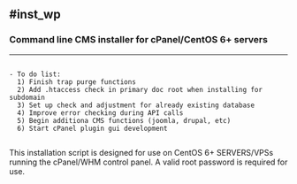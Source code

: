 #**inst_wp**
---

### Command line CMS installer for cPanel/CentOS 6+ servers
---

```

- To do list:
  1) Finish trap purge functions
  2) Add .htaccess check in primary doc root when installing for subdomain
  3) Set up check and adjustment for already existing database
  4) Improve error checking during API calls
  5) Begin additiona CMS functions (joomla, drupal, etc)
  6) Start cPanel plugin gui development
  
```

This installation script is designed for use on CentOS 6+ SERVERS/VPSs running
the cPanel/WHM control panel. A valid root password is required for use.